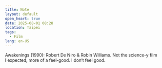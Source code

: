 ```yaml
---
title: Note
layout: default
open_heart: true
date: 2025-08-01 08:28
location: Taipei
tags: 
  - Film
lang: en-US
---
```


Awakenings (1990): Robert De Niro & Robin Williams. Not the science-y film I expected, more of a feel-good. I don’t feel good.

